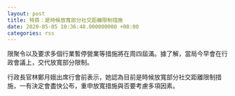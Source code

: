 ```yaml
---
layout: post
title: 特首：是時候放寬部分社交距離限制措施
date: 2020-05-05 10:36:48.000000000 +08:00
categories: rss
---
```


限聚令以及要求多個行業暫停營業等措施將在周四屆滿。據了解，當局今早會在行政會議上，交代放寬部分限制。

行政長官林鄭月娥出席行會前表示，她認為目前是時候放寬部分社交距離限制措施，一有決定會盡快公布，重申放寬措施與否要考慮多項因素。
